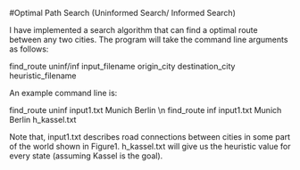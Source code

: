 #Optimal Path Search
(Uninformed Search/ Informed Search)

I have implemented a search algorithm that can find a optimal route between any two cities. The program will take the command line arguments as follows:

find_route uninf/inf input_filename origin_city destination_city heuristic_filename

An example command line is:

find_route uninf input1.txt Munich Berlin \n
find_route inf input1.txt Munich Berlin h_kassel.txt

Note that, input1.txt describes road connections between cities in some part of the world shown in Figure1. h_kassel.txt will give us the heuristic value for every state (assuming Kassel is the goal). 

